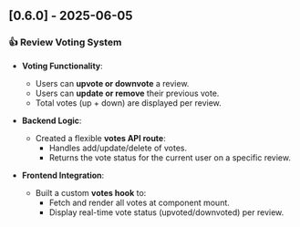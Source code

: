 ## [0.6.0] - 2025-06-05

### 👍 Review Voting System

- **Voting Functionality**:
  - Users can **upvote or downvote** a review.
  - Users can **update or remove** their previous vote.
  - Total votes (up + down) are displayed per review.

- **Backend Logic**:
  - Created a flexible **votes API route**:
    - Handles add/update/delete of votes.
    - Returns the vote status for the current user on a specific review.

- **Frontend Integration**:
  - Built a custom **votes hook** to:
    - Fetch and render all votes at component mount.
    - Display real-time vote status (upvoted/downvoted) per review.


